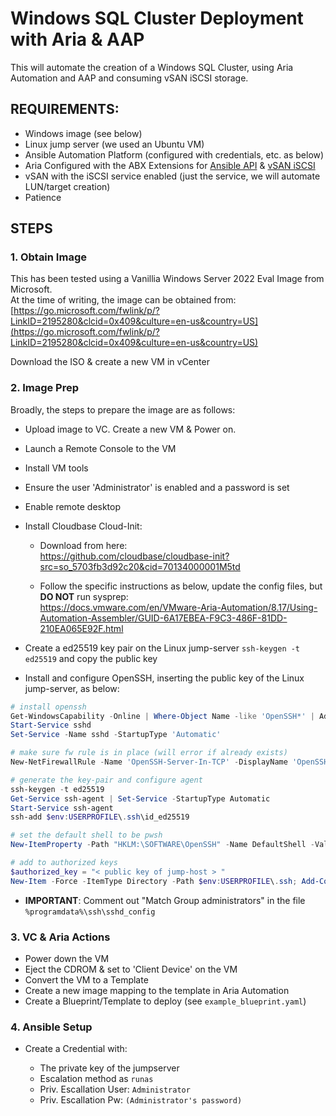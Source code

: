 # Windows SQL Cluster Deployment with Aria & AAP

This will automate the creation of a Windows SQL Cluster, using Aria Automation and AAP and consuming vSAN iSCSI storage. 


## REQUIREMENTS:

* Windows image (see below)
* Linux jump server (we used an Ubuntu VM)
* Ansible Automation Platform (configured with credentials, etc. as below)
* Aria Configured with the ABX Extensions for [Ansible API](https://github.com/vmware-workloads/aap-api) & [vSAN iSCSI](https://github.com/vmware-workloads/vSAN-iSCSI-ABX/tree/main)
* vSAN with the iSCSI service enabled (just the service, we will automate LUN/target creation)
* Patience



## STEPS


### 1. Obtain Image

This has been tested using a Vanillia Windows Server 2022 Eval Image from Microsoft. <br>
At the time of writing, the image can be obtained from: <br>
[https://go.microsoft.com/fwlink/p/?LinkID=2195280&clcid=0x409&culture=en-us&country=US](https://go.microsoft.com/fwlink/p/?LinkID=2195280&clcid=0x409&culture=en-us&country=US)

Download the ISO & create a new VM in vCenter


### 2. Image Prep

Broadly, the steps to prepare the image are as follows:

* Upload image to VC. Create a new VM & Power on.
* Launch a Remote Console to the VM
* Install VM tools
* Ensure the user 'Administrator' is enabled and a password is set
* Enable remote desktop
* Install Cloudbase Cloud-Init:

  * Download from here: <br>
                  https://github.com/cloudbase/cloudbase-init?src=so_5703fb3d92c20&cid=70134000001M5td
                
  * Follow the specific instructions as below, update the config files, but **DO NOT** run sysprep: <br>
                   https://docs.vmware.com/en/VMware-Aria-Automation/8.17/Using-Automation-Assembler/GUID-6A17EBEA-F9C3-486F-81DD-210EA065E92F.html

* Create a ed25519 key pair on the Linux jump-server `ssh-keygen -t ed25519` and copy the public key
* Install and configure OpenSSH, inserting the public key of the Linux jump-server, as below:

``` powershell
# install openssh
Get-WindowsCapability -Online | Where-Object Name -like 'OpenSSH*' | Add-WindowsCapability -Online
Start-Service sshd
Set-Service -Name sshd -StartupType 'Automatic'

# make sure fw rule is in place (will error if already exists)
New-NetFirewallRule -Name 'OpenSSH-Server-In-TCP' -DisplayName 'OpenSSH Server (sshd)' -Enabled True -Direction Inbound -Protocol TCP -Action Allow -LocalPort 22

# generate the key-pair and configure agent
ssh-keygen -t ed25519
Get-Service ssh-agent | Set-Service -StartupType Automatic
Start-Service ssh-agent
ssh-add $env:USERPROFILE\.ssh\id_ed25519

# set the default shell to be pwsh
New-ItemProperty -Path "HKLM:\SOFTWARE\OpenSSH" -Name DefaultShell -Value "C:\Windows\System32\WindowsPowerShell\v1.0\powershell.exe" -PropertyType String -Force

# add to authorized keys
$authorized_key = "< public key of jump-host > "
New-Item -Force -ItemType Directory -Path $env:USERPROFILE\.ssh; Add-Content -Force -Path $env:USERPROFILE\.ssh\authorized_keys -Value $authorizedKey

```

* **IMPORTANT**: Comment out "Match Group administrators" in the file `%programdata%\ssh\sshd_config`
  

### 3. VC & Aria Actions

- Power down the VM
- Eject the CDROM & set to 'Client Device' on the VM
- Convert the VM to a Template
- Create a new image mapping to the template in Aria Automation
- Create a Blueprint/Template to deploy (see `example_blueprint.yaml`)


### 4. Ansible Setup

- Create a Credential with:

	* The private key of the jumpserver
	* Escalation method as `runas`
	* Priv. Escallation User: `Administrator`
	* Priv. Escallation Pw: `(Administrator's password)`


	






